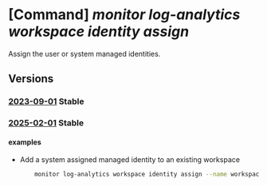 # [Command] _monitor log-analytics workspace identity assign_

Assign the user or system managed identities.

## Versions

### [2023-09-01](/Resources/mgmt-plane/L3N1YnNjcmlwdGlvbnMve30vcmVzb3VyY2Vncm91cHMve30vcHJvdmlkZXJzL21pY3Jvc29mdC5vcGVyYXRpb25hbGluc2lnaHRzL3dvcmtzcGFjZXMve30=/2023-09-01.xml) **Stable**

<!-- mgmt-plane /subscriptions/{}/resourcegroups/{}/providers/microsoft.operationalinsights/workspaces/{} 2023-09-01 identity -->

### [2025-02-01](/Resources/mgmt-plane/L3N1YnNjcmlwdGlvbnMve30vcmVzb3VyY2Vncm91cHMve30vcHJvdmlkZXJzL21pY3Jvc29mdC5vcGVyYXRpb25hbGluc2lnaHRzL3dvcmtzcGFjZXMve30=/2025-02-01.xml) **Stable**

<!-- mgmt-plane /subscriptions/{}/resourcegroups/{}/providers/microsoft.operationalinsights/workspaces/{} 2025-02-01 identity -->

#### examples

- Add a system assigned managed identity to an existing workspace
    ```bash
        monitor log-analytics workspace identity assign --name workspace --resource-group rg --system-assigned
    ```
